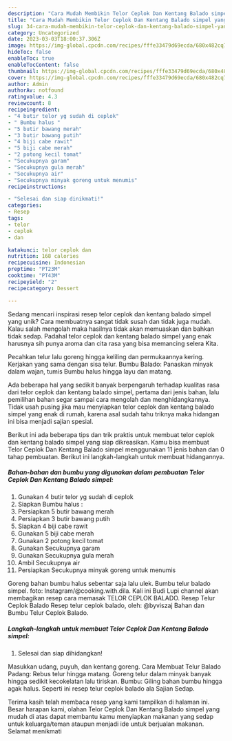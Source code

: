 ```yaml
---
description: "Cara Mudah Membikin Telor Ceplok Dan Kentang Balado simpel yang Lezat Sekali"
title: "Cara Mudah Membikin Telor Ceplok Dan Kentang Balado simpel yang Lezat Sekali"
slug: 34-cara-mudah-membikin-telor-ceplok-dan-kentang-balado-simpel-yang-lezat-sekali
category: Uncategorized
date: 2023-03-03T18:00:37.306Z
image: https://img-global.cpcdn.com/recipes/fffe33479d69ecda/680x482cq70/telor-ceplok-dan-kentang-balado-simpel-foto-resep-utama.jpg
hideToc: false
enableToc: true
enableTocContent: false
thumbnail: https://img-global.cpcdn.com/recipes/fffe33479d69ecda/680x482cq70/telor-ceplok-dan-kentang-balado-simpel-foto-resep-utama.jpg
cover: https://img-global.cpcdn.com/recipes/fffe33479d69ecda/680x482cq70/telor-ceplok-dan-kentang-balado-simpel-foto-resep-utama.jpg
author: Admin
authorAv: notfound
ratingvalue: 4.3
reviewcount: 8
recipeingredient:
- "4 butir telor yg sudah di ceplok"
- " Bumbu halus "
- "5 butir bawang merah"
- "3 butir bawang putih"
- "4 biji cabe rawit"
- "5 biji cabe merah"
- "2 potong kecil tomat"
- "Secukupnya garam"
- "Secukupnya gula merah"
- "Secukupnya air"
- "Secukupnya minyak goreng untuk menumis"
recipeinstructions:

- "Selesai dan siap dinikmati!"
categories:
- Resep
tags:
- telor
- ceplok
- dan

katakunci: telor ceplok dan 
nutrition: 168 calories
recipecuisine: Indonesian
preptime: "PT23M"
cooktime: "PT43M"
recipeyield: "2"
recipecategory: Dessert

---
```





Sedang mencari inspirasi resep telor ceplok dan kentang balado simpel yang unik? Cara membuatnya sangat tidak susah dan tidak juga mudah. Kalau salah mengolah maka hasilnya tidak akan memuaskan dan bahkan tidak sedap. Padahal telor ceplok dan kentang balado simpel yang enak harusnya sih punya aroma dan cita rasa yang bisa memancing selera Kita.





Pecahkan telur lalu goreng hingga keliling dan permukaannya kering. Kerjakan yang sama dengan sisa telur. Bumbu Balado: Panaskan minyak dalam wajan, tumis Bumbu halus hingga layu dan matang.

Ada beberapa hal yang sedikit banyak berpengaruh terhadap kualitas rasa dari telor ceplok dan kentang balado simpel, pertama dari jenis bahan, lalu pemilihan bahan segar sampai cara mengolah dan menghidangkannya. Tidak usah pusing jika mau menyiapkan telor ceplok dan kentang balado simpel yang enak di rumah, karena asal sudah tahu triknya maka hidangan ini bisa menjadi sajian spesial.






Berikut ini ada beberapa tips dan trik praktis untuk membuat telor ceplok dan kentang balado simpel yang siap dikreasikan. Kamu bisa membuat Telor Ceplok Dan Kentang Balado simpel menggunakan 11 jenis bahan dan 0 tahap pembuatan. Berikut ini langkah-langkah untuk membuat hidangannya.

<!--inarticleads1-->

##### Bahan-bahan dan bumbu yang digunakan dalam pembuatan Telor Ceplok Dan Kentang Balado simpel:

1. Gunakan 4 butir telor yg sudah di ceplok
1. Siapkan  Bumbu halus :
1. Persiapkan 5 butir bawang merah
1. Persiapkan 3 butir bawang putih
1. Siapkan 4 biji cabe rawit
1. Gunakan 5 biji cabe merah
1. Gunakan 2 potong kecil tomat
1. Gunakan Secukupnya garam
1. Gunakan Secukupnya gula merah
1. Ambil Secukupnya air
1. Persiapkan Secukupnya minyak goreng untuk menumis


Goreng bahan bumbu halus sebentar saja lalu ulek. Bumbu telur balado simpel. foto: Instagram/@cooking.with.dila. Kali ini Budi Lupi channel akan membagikan resep cara memasak TELOR CEPLOK BALADO. Resep Telur Ceplok Balado Resep telur ceplok balado, oleh: @byviszaj Bahan dan Bumbu Telur Ceplok Balado. 

<!--inarticleads2-->

##### Langkah-langkah untuk membuat Telor Ceplok Dan Kentang Balado simpel:


1. Selesai dan siap dihidangkan!

Masukkan udang, puyuh, dan kentang goreng. Cara Membuat Telur Balado Padang: Rebus telur hingga matang. Goreng telur dalam minyak banyak hingga sedikit kecokelatan lalu tiriskan. Bumbu: Giling bahan bumbu hingga agak halus. Seperti ini resep telur ceplok balado ala Sajian Sedap. 

Terima kasih telah membaca resep yang kami tampilkan di halaman ini. Besar harapan kami, olahan Telor Ceplok Dan Kentang Balado simpel yang mudah di atas dapat membantu kamu menyiapkan makanan yang sedap untuk keluarga/teman ataupun menjadi ide untuk berjualan makanan. Selamat menikmati
